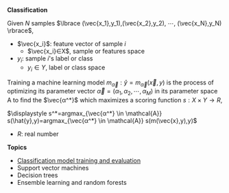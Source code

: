 __Classification__

Given $N$ samples $\lbrace (\vec{x_1},y_1),(\vec{x_2},y_2), ⋯, (\vec{x_N},y_N) \rbrace$, 
- $\vec{x_i}$: feature vector of sample $i$
  - $\vec{x_i}∈X$, sample or features space
- $y_i$: sample $i$'s label or class
  - $y_i∈Y$, label or class space

Training a machine learning model $m_{\vec{α}}: \hat{y}=m_{\vec{α}}(\vec{x},y)$ is the process of optimizing its parameter vector $\vec{α}=(α_1,α_2,⋯,α_M)$ in its parameter space $\mathcal{Α}$ to find the $\vec{α^*}$ which maximizes a scoring function $s:X×Y→R$,

$\displaystyle s^*=argmax_{\vec{α^*} \in \mathcal{Α}} s(\hat{y},y)=argmax_{\vec{α^*} \in \mathcal{Α}} s(m(\vec{x},y),y)$

- $R$: real number

__Topics__
- [Classification model training and evaluation](./cmte.ipynb)
- Support vector machines
- Decision trees
- Ensemble learning and random forests